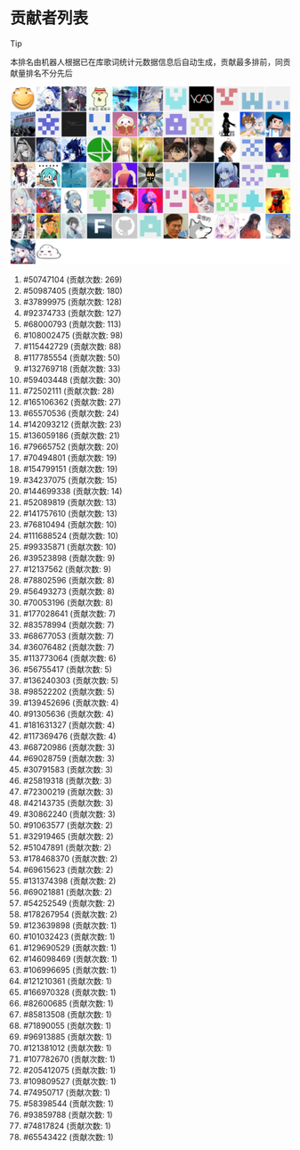 # 贡献者列表

> [!TIP]
> 本排名由机器人根据已在库歌词统计元数据信息后自动生成，贡献最多排前，同贡献量排名不分先后

![贡献者头像画廊](./CONTRIBUTORS.svg)

1. #50747104 (贡献次数: 269)
2. #50987405 (贡献次数: 180)
3. #37899975 (贡献次数: 128)
4. #92374733 (贡献次数: 127)
5. #68000793 (贡献次数: 113)
6. #108002475 (贡献次数: 98)
7. #115442729 (贡献次数: 88)
8. #117785554 (贡献次数: 50)
9. #132769718 (贡献次数: 33)
10. #59403448 (贡献次数: 30)
11. #72502111 (贡献次数: 28)
12. #165106362 (贡献次数: 27)
13. #65570536 (贡献次数: 24)
14. #142093212 (贡献次数: 23)
15. #136059186 (贡献次数: 21)
16. #79665752 (贡献次数: 20)
17. #70494801 (贡献次数: 19)
18. #154799151 (贡献次数: 19)
19. #34237075 (贡献次数: 15)
20. #144699338 (贡献次数: 14)
21. #52089819 (贡献次数: 13)
22. #141757610 (贡献次数: 13)
23. #76810494 (贡献次数: 10)
24. #111688524 (贡献次数: 10)
25. #99335871 (贡献次数: 10)
26. #39523898 (贡献次数: 9)
27. #12137562 (贡献次数: 9)
28. #78802596 (贡献次数: 8)
29. #56493273 (贡献次数: 8)
30. #70053196 (贡献次数: 8)
31. #177028641 (贡献次数: 7)
32. #83578994 (贡献次数: 7)
33. #68677053 (贡献次数: 7)
34. #36076482 (贡献次数: 7)
35. #113773064 (贡献次数: 6)
36. #56755417 (贡献次数: 5)
37. #136240303 (贡献次数: 5)
38. #98522202 (贡献次数: 5)
39. #139452696 (贡献次数: 4)
40. #91305636 (贡献次数: 4)
41. #181631327 (贡献次数: 4)
42. #117369476 (贡献次数: 4)
43. #68720986 (贡献次数: 3)
44. #69028759 (贡献次数: 3)
45. #30791583 (贡献次数: 3)
46. #25819318 (贡献次数: 3)
47. #72300219 (贡献次数: 3)
48. #42143735 (贡献次数: 3)
49. #30862240 (贡献次数: 3)
50. #91063577 (贡献次数: 2)
51. #32919465 (贡献次数: 2)
52. #51047891 (贡献次数: 2)
53. #178468370 (贡献次数: 2)
54. #69615623 (贡献次数: 2)
55. #131374398 (贡献次数: 2)
56. #69021881 (贡献次数: 2)
57. #54252549 (贡献次数: 2)
58. #178267954 (贡献次数: 2)
59. #123639898 (贡献次数: 1)
60. #101032423 (贡献次数: 1)
61. #129690529 (贡献次数: 1)
62. #146098469 (贡献次数: 1)
63. #106996695 (贡献次数: 1)
64. #121210361 (贡献次数: 1)
65. #166970328 (贡献次数: 1)
66. #82600685 (贡献次数: 1)
67. #85813508 (贡献次数: 1)
68. #71890055 (贡献次数: 1)
69. #96913885 (贡献次数: 1)
70. #121381012 (贡献次数: 1)
71. #107782670 (贡献次数: 1)
72. #205412075 (贡献次数: 1)
73. #109809527 (贡献次数: 1)
74. #74950717 (贡献次数: 1)
75. #58398544 (贡献次数: 1)
76. #93859788 (贡献次数: 1)
77. #74817824 (贡献次数: 1)
78. #65543422 (贡献次数: 1)
